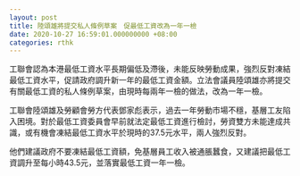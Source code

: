 ```yaml
---
layout: post
title: 陸頌雄將提交私人條例草案　促最低工資改為一年一檢
date: 2020-10-27 16:59:01.000000000 +08:00
categories: rthk
---
```


工聯會認為本港最低工資水平長期偏低及滯後，未能反映勞動成果，強烈反對凍結最低工資水平，促請政府調升新一年的最低工資金額。立法會議員陸頌雄亦將提交有關最低工資的私人條例草案，由現時每兩年一檢的做法，改為一年一檢。

工聯會陸頌雄及勞顧會勞方代表鄧家彪表示，過去一年勞動市場不穩，基層工友陷入困境。對於最低工資委員會早前就法定最低工資進行檢討，勞資雙方未能達成共識，或有機會凍結最低工資水平於現時的37.5元水平，兩人強烈反對。

他們建議政府不要凍結最低工資額，免基層員工收入被通脹蠶食，又建議把最低工資調升至每小時43.5元，並落實最低工資一年一檢。
